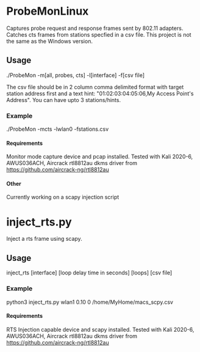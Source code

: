 # ProbeMonLinux
Captures probe request and response frames sent by 802.11 adapters. Catches cts frames from stations specfied in a csv file. This project is not the same as the Windows version.

## Usage
./ProbeMon -m[all, probes, cts] -l[interface] -f[csv file]

The csv file should be in 2 column comma delimited format with target station address first and a text hint: "01:02:03:04:05:06,My Access Point's Address". You can have upto 3 stations/hints.

### Example
./ProbeMon -mcts -lwlan0 -fstations.csv

#### Requirements
Monitor mode capture device and pcap installed. Tested with Kali 2020-6, AWUS036ACH, Aircrack rtl8812au dkms driver from https://github.com/aircrack-ng/rtl8812au

#### Other
Currently working on a scapy injection script

# inject_rts.py
Inject a rts frame using scapy.

## Usage
inject_rts [interface] [loop delay time in seconds] [loops] [csv file]

### Example
python3 inject_rts.py wlan1 0.10 0 /home/MyHome/macs_scpy.csv

#### Requirements
RTS Injection capable device and scapy installed. Tested with Kali 2020-6, AWUS036ACH, Aircrack rtl8812au dkms driver from https://github.com/aircrack-ng/rtl8812au

